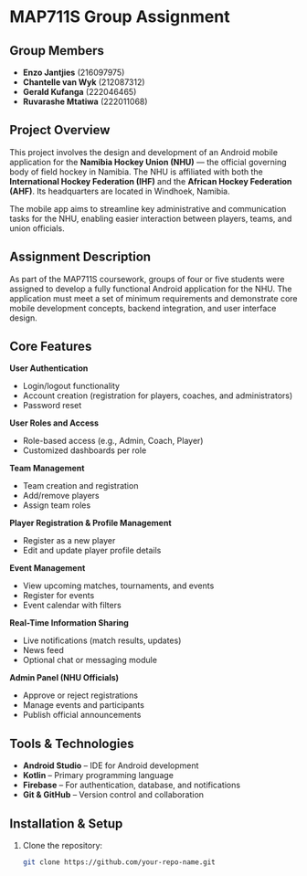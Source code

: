# MAP711S Group Assignment

## Group Members

- **Enzo Jantjies** (216097975)
- **Chantelle van Wyk** (212087312)
- **Gerald Kufanga** (222046465)
- **Ruvarashe Mtatiwa** (222011068)

## Project Overview

This project involves the design and development of an Android mobile application for the **Namibia Hockey Union (NHU)** — the official governing body of field hockey in Namibia. The NHU is affiliated with both the **International Hockey Federation (IHF)** and the **African Hockey Federation (AHF)**. Its headquarters are located in Windhoek, Namibia.

The mobile app aims to streamline key administrative and communication tasks for the NHU, enabling easier interaction between players, teams, and union officials.

## Assignment Description

As part of the MAP711S coursework, groups of four or five students were assigned to develop a fully functional Android application for the NHU. The application must meet a set of minimum requirements and demonstrate core mobile development concepts, backend integration, and user interface design.

## Core Features

 **User Authentication**
 - Login/logout functionality
 - Account creation (registration for players, coaches, and administrators)
 - Password reset

 **User Roles and Access**
 - Role-based access (e.g., Admin, Coach, Player)
 - Customized dashboards per role

 **Team Management**
 - Team creation and registration
 - Add/remove players
 - Assign team roles

 **Player Registration & Profile Management**
 - Register as a new player
 - Edit and update player profile details

 **Event Management**
 - View upcoming matches, tournaments, and events
 - Register for events
 - Event calendar with filters

 **Real-Time Information Sharing**
 - Live notifications (match results, updates)
 - News feed
 - Optional chat or messaging module

 **Admin Panel (NHU Officials)**
 - Approve or reject registrations
 - Manage events and participants
 - Publish official announcements

## Tools & Technologies

- **Android Studio** – IDE for Android development
- **Kotlin** – Primary programming language
- **Firebase** – For authentication, database, and notifications
- **Git & GitHub** – Version control and collaboration

## Installation & Setup

1. Clone the repository:
   ```bash
   git clone https://github.com/your-repo-name.git
